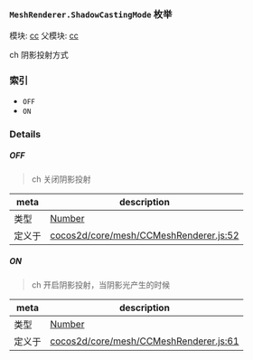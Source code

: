 ### `MeshRenderer.ShadowCastingMode` 枚举



模块: [cc](../modules/cc.md)
父模块: [cc](../modules/cc.md)


ch 阴影投射方式


### 索引
  - `OFF`
  - `ON`

### Details


##### OFF

> ch 关闭阴影投射

| meta | description |
|------|-------------|
| 类型 | <a href="https://developer.mozilla.org/en/JavaScript/Reference/Global_Objects/Number" class="crosslink external" target="_blank">Number</a> |
| 定义于 | [cocos2d/core/mesh/CCMeshRenderer.js:52](https://github.com/cocos-creator/engine/blob/9fcea4ca5a6c5c1d8ce45ebc6ba7ad7d1b723f25/cocos2d/core/mesh/CCMeshRenderer.js#L52) |



##### ON

> ch 开启阴影投射，当阴影光产生的时候

| meta | description |
|------|-------------|
| 类型 | <a href="https://developer.mozilla.org/en/JavaScript/Reference/Global_Objects/Number" class="crosslink external" target="_blank">Number</a> |
| 定义于 | [cocos2d/core/mesh/CCMeshRenderer.js:61](https://github.com/cocos-creator/engine/blob/9fcea4ca5a6c5c1d8ce45ebc6ba7ad7d1b723f25/cocos2d/core/mesh/CCMeshRenderer.js#L61) |



